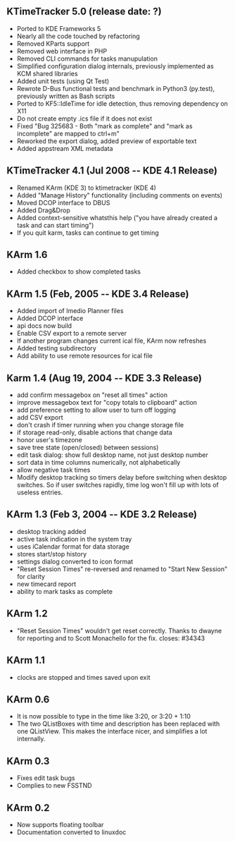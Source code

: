 KTimeTracker 5.0 (release date: ?)
--------
- Ported to KDE Frameworks 5
- Nearly all the code touched by refactoring
- Removed KParts support
- Removed web interface in PHP
- Removed CLI commands for tasks manupulation
- Simplified configuration dialog internals, previously implemented as KCM shared libraries
- Added unit tests (using Qt Test)
- Rewrote D-Bus functional tests and benchmark in Python3 (py.test), previously written as Bash scripts
- Ported to KF5::IdleTime for idle detection, thus removing dependency on X11
- Do not create empty .ics file if it does not exist
- Fixed "Bug 325683 - Both "mark as complete" and "mark as incomplete" are mapped to ctrl+m"
- Reworked the export dialog, added preview of exportable text
- Added appstream XML metadata

KTimeTracker 4.1 (Jul 2008 -- KDE 4.1 Release)
--------
- Renamed KArm (KDE 3) to ktimetracker (KDE 4)
- Added "Manage History" functionality (including comments on events)
- Moved DCOP interface to DBUS
- Added Drag&Drop
- Added context-sensitive whatsthis help ("you have already created a task and can start timing")
- If you quit karm, tasks can continue to get timing

KArm 1.6 
--------
- Added checkbox to show completed tasks

KArm 1.5 (Feb, 2005 -- KDE 3.4 Release)
--------
- Added import of Imedio Planner files
- Added DCOP interface
- api docs now build
- Enable CSV export to a remote server
- If another program changes current ical file, KArm now refreshes
- Added testing subdirectory
- Add ability to use remote resources for ical file

Karm 1.4 (Aug 19, 2004 -- KDE 3.3 Release)
--------
- add confirm messagebox on "reset all times" action
- improve messagebox text for "copy totals to clipboard" action
- add preference setting to allow user to turn off logging
- add CSV export
- don't crash if timer running when you change storage file
- if storage read-only, disable actions that change data
- honor user's timezone
- save tree state (open/closed) between sessions)
- edit task dialog: show full desktop name, not just desktop number
- sort data in time columns numerically, not alphabetically
- allow negative task times
- Modify desktop tracking so timers delay before switching when desktop
switches.  So if user switches rapidly, time log won't fill up with lots of
useless entries.

KArm 1.3 (Feb 3, 2004 -- KDE 3.2 Release)
--------
- desktop tracking added
- active task indication in the system tray
- uses iCalendar format for data storage
- stores start/stop history
- settings dialog converted to icon format
- "Reset Session Times" re-reversed and renamed to
  "Start New Session" for clarity
- new timecard report
- ability to mark tasks as complete

KArm 1.2
--------
- "Reset Session Times" wouldn't get reset correctly.
  Thanks to dwayne for reporting and to Scott Monachello for
  the fix.                                              closes: #34343

KArm 1.1
--------
- clocks are stopped and times saved upon exit

KArm 0.6
--------
- It is now possible to type in the time like 3:20, or 3:20 + 1:10
- The two QListBoxes with time and description has been replaced with one
  QListView. This makes the interface nicer, and simplifies a lot internally.

KArm 0.3
--------
- Fixes edit task bugs
- Complies to new FSSTND

KArm 0.2
--------
- Now supports floating toolbar
- Documentation converted to linuxdoc
